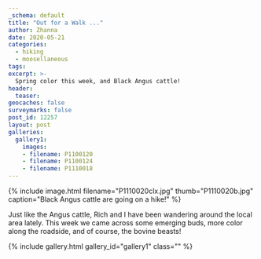 ```yaml
---
_schema: default
title: "Out for a Walk ..."
author: Zhanna
date: 2020-05-21
categories:
  - hiking
  - moosellaneous
tags:
excerpt: >-
  Spring color this week, and Black Angus cattle!
header:
  teaser:
geocaches: false
surveymarks: false
post_id: 12257
layout: post
galleries:
  gallery1:
    images:
    - filename: P1100120
    - filename: P1100124
    - filename: P1110018         
---
```


{% include image.html filename="P1110020clx.jpg" thumb="P1110020b.jpg" caption="Black Angus cattle are going on a hike!" %}

Just like the Angus cattle, Rich and I have been wandering around the local area lately. This week we came across some emerging buds, more color along the roadside, and of course, the bovine beasts!

{% include gallery.html gallery_id="gallery1" class="" %}